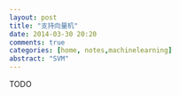 ```yaml
---
layout: post
title: "支持向量机"
date: 2014-03-30 20:20
comments: true
categories: [home, notes,machinelearning]
abstract: "SVM"
---
```

TODO
